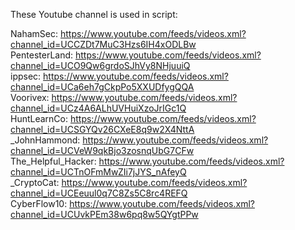 These Youtube channel is used in script:

NahamSec: https://www.youtube.com/feeds/videos.xml?channel_id=UCCZDt7MuC3Hzs6IH4xODLBw  
PentesterLand: https://www.youtube.com/feeds/videos.xml?channel_id=UCO9Qw6grdoSJhVy8NHjuuiQ  
ippsec: https://www.youtube.com/feeds/videos.xml?channel_id=UCa6eh7gCkpPo5XXUDfygQQA  
Voorivex: https://www.youtube.com/feeds/videos.xml?channel_id=UCz4A6ALhUVHuiXzoJrIGc1Q  
HuntLearnCo: https://www.youtube.com/feeds/videos.xml?channel_id=UCSGYQv26CXeE8q9w2X4NttA  
\_JohnHammond: https://www.youtube.com/feeds/videos.xml?channel_id=UCVeW9qkBjo3zosnqUbG7CFw  
The_Helpful_Hacker: https://www.youtube.com/feeds/videos.xml?channel_id=UCTnOFmMwZIi7jJYS_nAfeyQ  
\_CryptoCat: https://www.youtube.com/feeds/videos.xml?channel_id=UCEeuul0q7C8Zs5C8rc4REFQ  
CyberFlow10: https://www.youtube.com/feeds/videos.xml?channel_id=UCUvkPEm38w6pq8w5QYgtPPw
